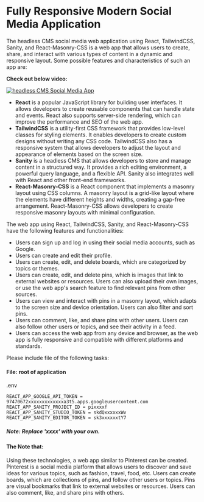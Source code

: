 # Fully Responsive Modern Social Media Application  

The headless CMS social media web application using React, TailwindCSS, Sanity, and React-Masonry-CSS is a web app that allows users to create, share, and interact with various types of content in a dynamic and responsive layout. Some possible features and characteristics of such an app are:

**Check out below video:**

[![headless CMS Social Media App](https://img.youtube.com/vi/5rG6g0fF6AY/0.jpg)](https://www.youtube.com/watch?v=5rG6g0fF6AY)

- **React** is a popular JavaScript library for building user interfaces. It allows developers to create reusable components that can handle state and events. React also supports server-side rendering, which can improve the performance and SEO of the web app.
- **TailwindCSS** is a utility-first CSS framework that provides low-level classes for styling elements. It enables developers to create custom designs without writing any CSS code. TailwindCSS also has a responsive system that allows developers to adjust the layout and appearance of elements based on the screen size.
- **Sanity** is a headless CMS that allows developers to store and manage content in a structured way. It provides a rich editing environment, a powerful query language, and a flexible API. Sanity also integrates well with React and other front-end frameworks.
- **React-Masonry-CSS** is a React component that implements a masonry layout using CSS columns. A masonry layout is a grid-like layout where the elements have different heights and widths, creating a gap-free arrangement. React-Masonry-CSS allows developers to create responsive masonry layouts with minimal configuration.

The web app using React, TailwindCSS, Sanity, and React-Masonry-CSS have the following features and functionalities:

- Users can sign up and log in using their social media accounts, such as Google.
- Users can create and edit their profile.
- Users can create, edit, and delete boards, which are categorized by topics or themes.
- Users can create, edit, and delete pins, which is images that link to external websites or resources. Users can also upload their own images, or use the web app's search feature to find relevant pins from other sources.
- Users can view and interact with pins in a masonry layout, which adapts to the screen size and device orientation. Users can also filter and sort pins.
- Users can comment, like, and share pins with other users. Users can also follow other users or topics, and see their activity in a feed.
- Users can access the web app from any device and browser, as the web app is fully responsive and compatible with different platforms and standards.

Please include file of the following tasks:

#### File: root of application
  .env
  ```shell
  REACT_APP_GOOGLE_API_TOKEN = 97470672xxxxxxxxxxxxxa3t5.apps.googleusercontent.com
  REACT_APP_SANITY_PROJECT_ID = pixxxxf
  REACT_APP_SANITY_STUDIO_TOKEN = skdQxxxxxxWv
  REACT_APP_SANITY_EDITOR_TOKEN = sk3xxxxxxtY7
  ```

##### Note: Replace 'xxxx' with your own.

#### The Note that:
Using these technologies, a web app similar to Pinterest can be created. Pinterest is a social media platform that allows users to discover and save ideas for various topics, such as fashion, travel, food, etc. Users can create boards, which are collections of pins, and follow other users or topics. Pins are visual bookmarks that link to external websites or resources. Users can also comment, like, and share pins with others.
